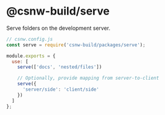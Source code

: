 # @csnw-build/serve

Serve folders on the development server.

```js
// csnw.config.js
const serve = require('csnw-build/packages/serve');

module.exports = {
  use: [
    serve(['docs', 'nested/files'])

    // Optionally, provide mapping from server-to-client
    serve({
      'server/side': 'client/side'
    })
  ]
};
```
